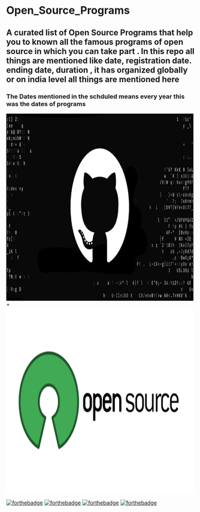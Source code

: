 # Open_Source_Programs

## A curated list of Open Source Programs that help you to known all the famous programs of open source in which you can take part . In this repo all things are mentioned like date, registration date. ending date, duration , it has organized globally or on india level all things are mentioned here

### The Dates mentioned in the schduled means every year this was the dates of programs 

  <img align="center" alt="JPEG" src="https://github.com/Ayush7614/Open_Source_Programs/blob/main/6efb9bc5d143-article-190612-github-body-text.jpg" width="500" height="500" /> +   <img align="center" alt="JPEG" src="https://github.com/Ayush7614/Open_Source_Programs/blob/main/Untitled%20design-49.png" width="500" height="500" />

[![forthebadge](https://forthebadge.com/images/badges/built-by-developers.svg)](https://forthebadge.com)
[![forthebadge](https://forthebadge.com/images/badges/built-with-love.svg)](https://forthebadge.com)
[![forthebadge](https://forthebadge.com/images/badges/built-with-swag.svg)](https://forthebadge.com)
[![forthebadge](https://forthebadge.com/images/badges/made-with-markdown.svg)](https://forthebadge.com)

